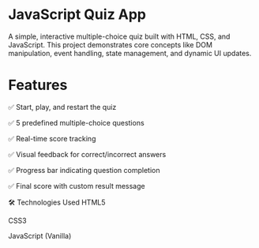 # JavaScript Quiz App
A simple, interactive multiple-choice quiz built with HTML, CSS, and JavaScript. This project demonstrates core concepts like DOM manipulation, event handling, state management, and dynamic UI updates.

# Features
✅ Start, play, and restart the quiz

✅ 5 predefined multiple-choice questions

✅ Real-time score tracking

✅ Visual feedback for correct/incorrect answers

✅ Progress bar indicating question completion

✅ Final score with custom result message

🛠️ Technologies Used
HTML5

CSS3

JavaScript (Vanilla)
